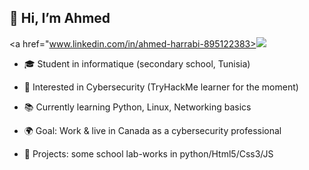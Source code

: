 ## 👋 Hi, I’m Ahmed

<!--
**womp07/womp07** is a ✨ _special_ ✨ repository because its `README.md` (this file) appears on your GitHub profile.

Here are some ideas to get you started:
-->
<a href="www.linkedin.com/in/ahmed-harrabi-895122383><img src="https://img.shields.io/badge/-linkdeIn-0072b1?&style=for-the-badge&logo=linkedin&logoColor=white" /></a>
- 🎓 Student in informatique (secondary school, Tunisia)

- 🔐 Interested in Cybersecurity (TryHackMe learner for the moment)

- 📚 Currently learning Python, Linux, Networking basics

- 🌍 Goal: Work & live in Canada as a cybersecurity professional

- 🚀 Projects: some school  lab-works in python/Html5/Css3/JS

